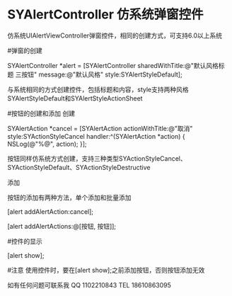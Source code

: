# SYAlertController 仿系统弹窗控件

仿系统UIAlertViewController弹窗控件，相同的创建方式，可支持6.0以上系统

#弹窗的创建

SYAlertController *alert = [SYAlertController sharedWithTitle:@"默认风格标题 三按钮" message:@"默认风格" style:SYAlertStyleDefault];

与系统相同的方式创建控件，包括标题和内容，style支持两种风格SYAlertStyleDefault和SYAlertStyleActionSheet

#按钮的创建和添加
创建

SYAlertAction *cancel = [SYAlertAction actionWithTitle:@"取消" style:SYActionStyleCancel handler:^(SYAlertAction *action) {
        NSLog(@"%@", action);
    }];
    
按钮同样仿系统方式创建，支持三种类型SYActionStyleCancel、SYActionStyleDefault、SYActionStyleDestructive

添加

按钮的添加有两种方法，单个添加和批量添加

[alert addAlertAction:cancel];

[alert addAlertActions:@[按钮, 按钮]];

#控件的显示

[alert show];

#注意
使用控件时，要在[alert show];之前添加按钮，否则按钮添加无效

如有任何问题可联系我  QQ 1102210843  TEL 18610863095
